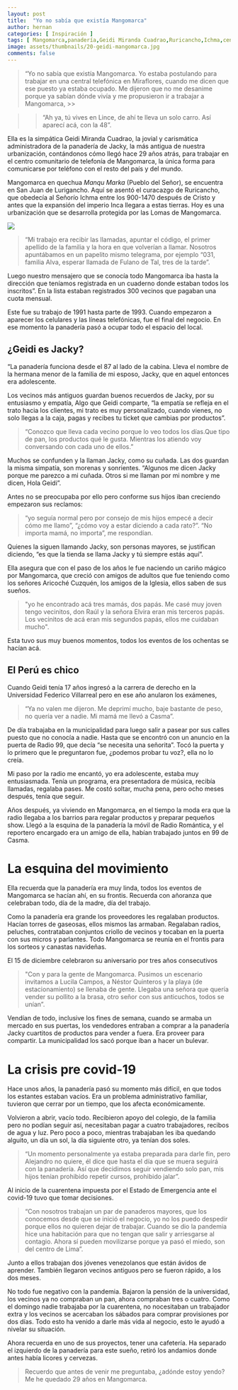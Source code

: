 ```yaml
---
layout: post
title:  "Yo no sabía que existía Mangomarca"
author: hernan
categories: [ Inspiración ]
tags: [ Mangomarca,panadería,Geidi Miranda Cuadrao,Ruricancho,Ichma,centro comunitario de telefonía,los ochenta ]
image: assets/thumbnails/20-geidi-mangomarca.jpg
comments: false
---
```


 > “Yo no sabía que existía Mangomarca. Yo estaba postulando para trabajar en una central telefónica en Miraflores, cuando me dicen que ese puesto ya estaba ocupado. Me dijeron que no me desanime porque ya sabían dónde vivía y me propusieron ir a trabajar a Mangomarca, >>

 >> “Ah ya, tú vives en Lince, de ahí te lleva un solo carro. Así aparecí acá, con la 48”. 

Ella es la simpática Geidi Miranda Cuadrao, la jovial y carismática administradora de la panadería de Jacky, la más antigua de nuestra urbanización, contándonos cómo llegó hace 29 años atrás, para trabajar en el centro comunitario de telefonía de Mangomarca, la única forma para comunicarse por teléfono con el resto del país y del mundo.

Mangomarca en quechua *Manqu Marka* (Pueblo del Señor), se encuentra en San Juan de Lurigancho. Aquí se asentó el curacazgo de Ruricancho, que obedecía al Señorío Ichma entre los 900-1470 después de Cristo y antes que la expansión del imperio Inca llegara a estas tierras. Hoy es una urbanización que se desarrolla protegida por las Lomas de Mangomarca.  

<img src="{{site.baseurl}}/thumbnails/19-mapa-mangomarca-hgv.png" class="garnish rounded float-left"/>

> “Mi trabajo era recibir las llamadas, apuntar el código, el primer apellido de la familia y la hora en que volverían a llamar. Nosotros apuntábamos en un papelito mismo telegrama, por ejemplo “031, familia Alva, esperar llamada de Fulano de Tal, tres de la tarde”. 

Luego nuestro mensajero que se conocía todo Mangomarca iba hasta la dirección que teníamos registrada en un cuaderno donde estaban todos los inscritos”. En la lista estaban registrados 300 vecinos que pagaban una cuota mensual. 

Este fue su trabajo de 1991 hasta parte de 1993. Cuando empezaron a aparecer los celulares y las líneas telefónicas, fue el final del negocio. En ese momento la panadería pasó a ocupar todo el espacio del local.

## ¿Geidi es Jacky?


“La panadería funciona desde el 87 al lado de la cabina. Lleva el nombre de la hermana menor de la familia de mi esposo, Jacky, que en aquel entonces era adolescente. 

Los vecinos más antiguos guardan buenos recuerdos de Jacky, por su entusiasmo y empatía, Algo que Geidi comparte, “la empatía se refleja en el trato hacia los clientes, mi trato es muy personalizado, cuando vienes, no solo llegas a la caja, pagas y recibes tu ticket que cambias por productos”. 

> “Conozco que lleva cada vecino porque lo veo todos los días.Que tipo de pan, los productos qué le gusta. Mientras los atiendo voy conversando con cada uno de ellos.” 

Muchos se confunden y la llaman Jacky, como su cuñada. Las dos guardan la misma simpatía, son morenas y sonrientes. “Algunos me dicen Jacky porque me parezco a mi cuñada. Otros si me llaman por mi nombre y me dicen, Hola  Geidi”. 

Antes no se preocupaba por ello pero conforme sus hijos iban creciendo empezaron sus reclamos: 

> “yo seguía normal pero por consejo de mis hijos empecé a decir cómo me llamo”, “¿cómo voy a estar diciendo a cada rato?”. “No importa mamá, no importa”, me respondían. 

Quienes la siguen llamando Jacky, son personas mayores, se justifican diciendo, “es que la tienda se llama Jacky y tú siempre estás aquí”.

Ella asegura que con el paso de los años le fue naciendo un cariño mágico por Mangomarca, que creció con amigos de adultos que fue teniendo como los señores Aricoché Cuzquén, los amigos de la Iglesia, ellos saben de sus sueños.

> "yo he encontrado acá tres mamás, dos papás. Me casé muy joven tengo vecinitos, don Raúl y la señora Elvira eran mis terceros papás. Los vecinitos de acá eran mis segundos papás, ellos me cuidaban mucho". 

Esta tuvo sus muy buenos momentos, todos los eventos de los ochentas se hacían acá. 

## El Perú es chico

Cuando Geidi tenía 17 años ingresó a la carrera de derecho en la Universidad Federico Villarreal pero en ese año anularon los exámenes, 

> “Ya no valen me dijeron. Me deprimí mucho, baje bastante de peso, no quería ver a nadie. Mi mamá me llevó a Casma”.

De día trabajaba en la municipalidad para luego salir a pasear por sus calles puesto que no conocía a nadie. Hasta que se encontró con un anuncio en la puerta de Radio 99, que decía “se necesita una señorita”. Tocó la puerta y lo primero que le preguntaron fue, ¿podemos probar tu voz?, ella no lo creía.

Mi paso por la radio me encantó, yo era adolescente, estaba muy entusiasmada. Tenía un programa, era presentadora de música, recibía llamadas, regalaba pases. Me costó soltar, mucha pena, pero ocho meses después, tenía que seguir.  

Años después, ya viviendo en Mangomarca, en el tiempo la moda era que la radio llegaba a los barrios para regalar productos y preparar pequeños show. Llegó a la esquina de la panadería la móvil de Radio Romántica, y el reportero encargado era un amigo de ella, habían trabajado juntos en 99 de Casma. 

# La esquina del movimiento

Ella recuerda que la panadería era muy linda, todos los eventos de Mangomarca se hacían ahí, en su frontis. Recuerda con añoranza que celebraban todo, día de la madre, día del trabajo. 

Como la panadería era grande los proveedores les regalaban productos. Hacían torres de gaseosas, ellos mismos las armaban. Regalaban radios, peluches, contrataban conjuntos criollo de vecinos y tocaban en la puerta con sus micros y parlantes. Todo Mangomarca se reunía en el frontis para los sorteos y canastas navideñas. 

El 15 de diciembre celebraron su aniversario por tres años consecutivos

> "Con y para la gente de Mangomarca. Pusimos un escenario invitamos a Lucila Campos, a Néstor Quinteros y la playa (de estacionamiento) se llenaba de gente. Llegaba una señora que quería vender su pollito a la brasa, otro señor con sus anticuchos, todos se unían”.

Vendían de todo, inclusive los fines de semana, cuando se armaba un mercado en sus puertas, los vendedores entraban a comprar a la panadería Jacky cuartitos de productos para vender a fuera. Era proveer para compartir. La municipalidad los sacó porque iban a hacer un bulevar.

# La crisis pre covid-19

Hace unos años, la panadería pasó su momento más difícil, en que todos los estantes estaban vacíos. Era un problema administrativo familiar, tuvieron que cerrar por un tiempo, que los afecta económicamente. 

Volvieron a abrir, vacío todo. Recibieron apoyo del colegio, de la familia pero no podían seguir así, necesitaban pagar a cuatro trabajadores, recibos de agua y luz.  Pero poco a poco, mientras trabajaban les iba quedando alguito, un día un sol, la día siguiente otro, ya tenían dos soles. 

> “Un momento personalmente ya estaba preparada para darle fin, pero Alejandro no quiere, él dice que hasta el día que se muera seguirá con la panadería. Así que decidimos seguir vendiendo solo pan, mis hijos tenían prohibido repetir cursos, prohibido jalar”. 

Al inicio de la cuarentena impuesta por el Estado de Emergencia ante el covid-19 tuvo que tomar decisiones. 

> “Con nosotros trabajan un par de panaderos mayores, que los conocemos desde que se inició el negocio, yo no los puedo despedir porque ellos no quieren dejar de trabajar. Cuando se dio la pandemia hice una habitación para que no tengan que salir y arriesgarse al contagio. Ahora sí pueden movilizarse porque ya pasó el miedo, son del centro de Lima”. 

Junto a ellos trabajan dos jóvenes venezolanos que están ávidos de aprender. También llegaron vecinos antiguos pero se fueron rápido, a los dos meses.  

No todo fue negativo con la pandemia. Bajaron la pensión de la universidad, los vecinos ya no compraban un pan, ahora compraban tres o cuatro. Como el domingo nadie trabajaba por la cuarentena, no nocesitaban un trabajador extra y los vecinos se acercaban los sábados para comprar provisiones por dos días. Todo esto ha venido a darle más vida al negocio, esto le ayudó a nivelar su situación.

Ahora recuerda en uno de sus proyectos, tener una cafetería. Ha separado el izquierdo de la panadería para este sueño, retiró los andamios donde antes había licores y cervezas. 

> Recuerdo que antes de venir me preguntaba, ¿adónde estoy yendo? Me he quedado 29 años en Mangomarca. 
